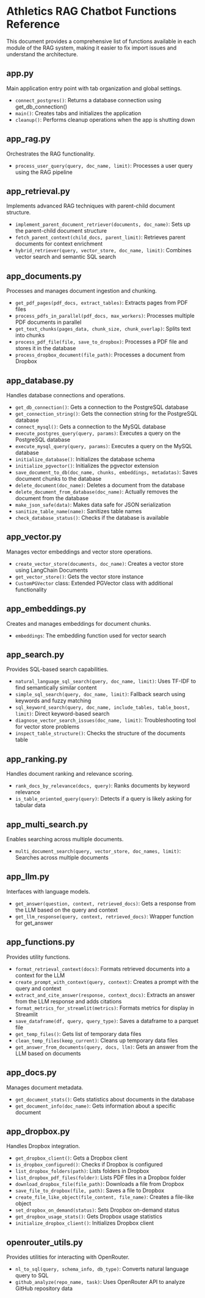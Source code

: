 # Athletics RAG Chatbot Functions Reference

This document provides a comprehensive list of functions available in each module of the RAG system, making it easier to fix import issues and understand the architecture.

## app.py
Main application entry point with tab organization and global settings.
- `connect_postgres()`: Returns a database connection using get_db_connection()
- `main()`: Creates tabs and initializes the application
- `cleanup()`: Performs cleanup operations when the app is shutting down

## app_rag.py
Orchestrates the RAG functionality.
- `process_user_query(query, doc_name, limit)`: Processes a user query using the RAG pipeline

## app_retrieval.py
Implements advanced RAG techniques with parent-child document structure.
- `implement_parent_document_retriever(documents, doc_name)`: Sets up the parent-child document structure
- `fetch_parent_context(child_docs, parent_limit)`: Retrieves parent documents for context enrichment
- `hybrid_retriever(query, vector_store, doc_name, limit)`: Combines vector search and semantic SQL search

## app_documents.py
Processes and manages document ingestion and chunking.
- `get_pdf_pages(pdf_docs, extract_tables)`: Extracts pages from PDF files
- `process_pdfs_in_parallel(pdf_docs, max_workers)`: Processes multiple PDF documents in parallel
- `get_text_chunks(pages_data, chunk_size, chunk_overlap)`: Splits text into chunks
- `process_pdf_file(file, save_to_dropbox)`: Processes a PDF file and stores it in the database
- `process_dropbox_document(file_path)`: Processes a document from Dropbox

## app_database.py
Handles database connections and operations.
- `get_db_connection()`: Gets a connection to the PostgreSQL database
- `get_connection_string()`: Gets the connection string for the PostgreSQL database
- `connect_mysql()`: Gets a connection to the MySQL database
- `execute_postgres_query(query, params)`: Executes a query on the PostgreSQL database
- `execute_mysql_query(query, params)`: Executes a query on the MySQL database
- `initialize_database()`: Initializes the database schema
- `initialize_pgvector()`: Initializes the pgvector extension
- `save_document_to_db(doc_name, chunks, embeddings, metadatas)`: Saves document chunks to the database
- `delete_document(doc_name)`: Deletes a document from the database
- `delete_document_from_database(doc_name)`: Actually removes the document from the database
- `make_json_safe(data)`: Makes data safe for JSON serialization
- `sanitize_table_name(name)`: Sanitizes table names
- `check_database_status()`: Checks if the database is available

## app_vector.py
Manages vector embeddings and vector store operations.
- `create_vector_store(documents, doc_name)`: Creates a vector store using LangChain Documents
- `get_vector_store()`: Gets the vector store instance
- `CustomPGVector` class: Extended PGVector class with additional functionality

## app_embeddings.py
Creates and manages embeddings for document chunks.
- `embeddings`: The embedding function used for vector search

## app_search.py
Provides SQL-based search capabilities.
- `natural_language_sql_search(query, doc_name, limit)`: Uses TF-IDF to find semantically similar content
- `simple_sql_search(query, doc_name, limit)`: Fallback search using keywords and fuzzy matching
- `sql_keyword_search(query, doc_name, include_tables, table_boost, limit)`: Direct keyword-based search
- `diagnose_vector_search_issues(doc_name, limit)`: Troubleshooting tool for vector store problems
- `inspect_table_structure()`: Checks the structure of the documents table

## app_ranking.py
Handles document ranking and relevance scoring.
- `rank_docs_by_relevance(docs, query)`: Ranks documents by keyword relevance
- `is_table_oriented_query(query)`: Detects if a query is likely asking for tabular data

## app_multi_search.py
Enables searching across multiple documents.
- `multi_document_search(query, vector_store, doc_names, limit)`: Searches across multiple documents

## app_llm.py
Interfaces with language models.
- `get_answer(question, context, retrieved_docs)`: Gets a response from the LLM based on the query and context
- `get_llm_response(query, context, retrieved_docs)`: Wrapper function for get_answer

## app_functions.py
Provides utility functions.
- `format_retrieval_context(docs)`: Formats retrieved documents into a context for the LLM
- `create_prompt_with_context(query, context)`: Creates a prompt with the query and context
- `extract_and_cite_answer(response, context_docs)`: Extracts an answer from the LLM response and adds citations
- `format_metrics_for_streamlit(metrics)`: Formats metrics for display in Streamlit
- `save_dataframe(df, query, query_type)`: Saves a dataframe to a parquet file
- `get_temp_files()`: Gets list of temporary data files
- `clean_temp_files(keep_current)`: Cleans up temporary data files
- `get_answer_from_documents(query, docs, llm)`: Gets an answer from the LLM based on documents

## app_docs.py
Manages document metadata.
- `get_document_stats()`: Gets statistics about documents in the database
- `get_document_info(doc_name)`: Gets information about a specific document

## app_dropbox.py
Handles Dropbox integration.
- `get_dropbox_client()`: Gets a Dropbox client
- `is_dropbox_configured()`: Checks if Dropbox is configured
- `list_dropbox_folders(path)`: Lists folders in Dropbox
- `list_dropbox_pdf_files(folder)`: Lists PDF files in a Dropbox folder
- `download_dropbox_file(file_path)`: Downloads a file from Dropbox
- `save_file_to_dropbox(file, path)`: Saves a file to Dropbox
- `create_file_like_object(file_content, file_name)`: Creates a file-like object
- `set_dropbox_on_demand(status)`: Sets Dropbox on-demand status
- `get_dropbox_usage_stats()`: Gets Dropbox usage statistics
- `initialize_dropbox_client()`: Initializes Dropbox client

## openrouter_utils.py
Provides utilities for interacting with OpenRouter.
- `nl_to_sql(query, schema_info, db_type)`: Converts natural language query to SQL
- `github_analyze(repo_name, task)`: Uses OpenRouter API to analyze GitHub repository data 